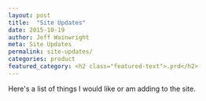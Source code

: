 ```yaml
---
layout: post
title:  "Site Updates"
date: 2015-10-19
author: Jeff Wainwright
meta: Site Updates
permalink: site-updates/
categories: product
featured_category: <h2 class="featured-text">.prd</h2>
---
```


Here's a list of things I would like or am adding to the site.

